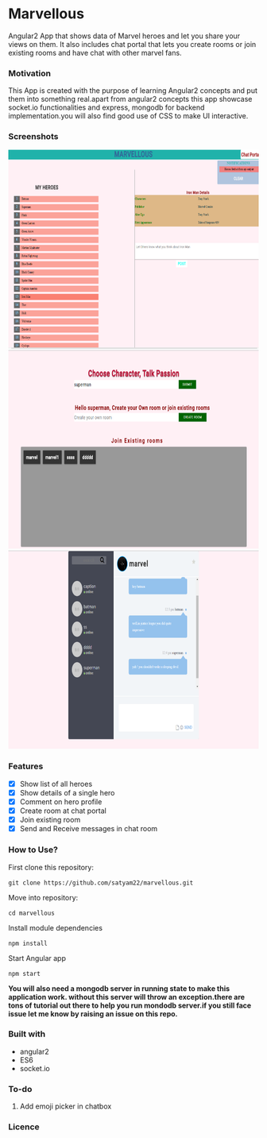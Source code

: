 # Marvellous
Angular2 App that shows data of Marvel heroes and let you share your views on them. It also includes chat portal that lets you create rooms or join existing rooms and have chat with other marvel fans.

### Motivation
This App is created with the purpose of learning Angular2 concepts and put them into something real.apart from angular2 concepts this app showcase socket.io functionalities and express, mongodb for backend implementation.you will also find good use of CSS to make UI interactive.
### Screenshots
<img src="/screenshots/marvellous_home.jpg" alt="Marvellous home page" width="100%" height="400px" /><img src="/screenshots/marvellous_chat_portal.jpg" alt="Marvellous chat portal" width="100%" height="400px" /><img src="/screenshots/marvellous_chat_room.jpg" alt="Marvellous chat room" width="100%" height="400px" />



### Features
- [x] Show list of all heroes
- [x] Show details of a single hero
- [x] Comment on hero profile
- [x] Create room at chat portal
- [x] Join existing room
- [x] Send and Receive messages in chat room
### How to Use?
First clone this repository:
```
git clone https://github.com/satyam22/marvellous.git
```
Move into repository:
```
cd marvellous
```
Install module dependencies
```
npm install
```
Start Angular app
```
npm start
```
**You will also need a mongodb server in running state to make this application work. without this server will throw an exception.there are tons of tutorial out there to help you run mondodb server.if you still face issue let me know by raising an issue on this repo.**
### Built with
* angular2
* ES6
* socket.io

### To-do
1. Add emoji picker in chatbox 
### Licence
